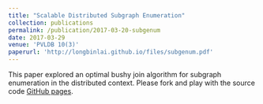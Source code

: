 ```yaml
---
title: "Scalable Distributed Subgraph Enumeration"
collection: publications
permalink: /publication/2017-03-20-subgenum
date: 2017-03-29
venue: 'PVLDB 10(3)'
paperurl: 'http://longbinlai.github.io/files/subgenum.pdf'
---
```


This paper explored an optimal bushy join algorithm for subgraph enumeration in the distributed context. Please fork and play with the source code [GitHub pages](https://github.com/longbin-lai/SubgEnumFramework).
